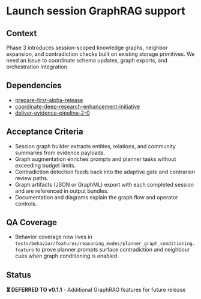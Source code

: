 # Launch session GraphRAG support

## Context
Phase 3 introduces session-scoped knowledge graphs, neighbor expansion, and
contradiction checks built on existing storage primitives. We need an issue to
coordinate schema updates, graph exports, and orchestration integration.

## Dependencies
- [prepare-first-alpha-release](prepare-first-alpha-release.md)
- [coordinate-deep-research-enhancement-initiative](coordinate-deep-research-enhancement-initiative.md)
- [deliver-evidence-pipeline-2-0](deliver-evidence-pipeline-2-0.md)

## Acceptance Criteria
- Session graph builder extracts entities, relations, and community summaries
  from evidence payloads.
- Graph augmentation enriches prompts and planner tasks without exceeding
  budget limits.
- Contradiction detection feeds back into the adaptive gate and contrarian
  review paths.
- Graph artifacts (JSON or GraphML) export with each completed session and are
  referenced in output bundles.
- Documentation and diagrams explain the graph flow and operator controls.

## QA Coverage

- Behavior coverage now lives in
  `tests/behavior/features/reasoning_modes/planner_graph_conditioning.feature`
  to prove planner prompts surface contradiction and neighbour cues when graph
  conditioning is enabled.

## Status
**⏳ DEFERRED TO v0.1.1** - Additional GraphRAG features for future release
